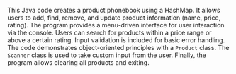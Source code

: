 This Java code creates a product phonebook using a HashMap.  It allows users to add, find, remove, and update product information (name, price, rating).  The program provides a menu-driven interface for user interaction via the console.  Users can search for products within a price range or above a certain rating.  Input validation is included for basic error handling. The code demonstrates object-oriented principles with a `Product` class.  The `Scanner` class is used to take custom input from the user. Finally, the program allows clearing all products and exiting.
